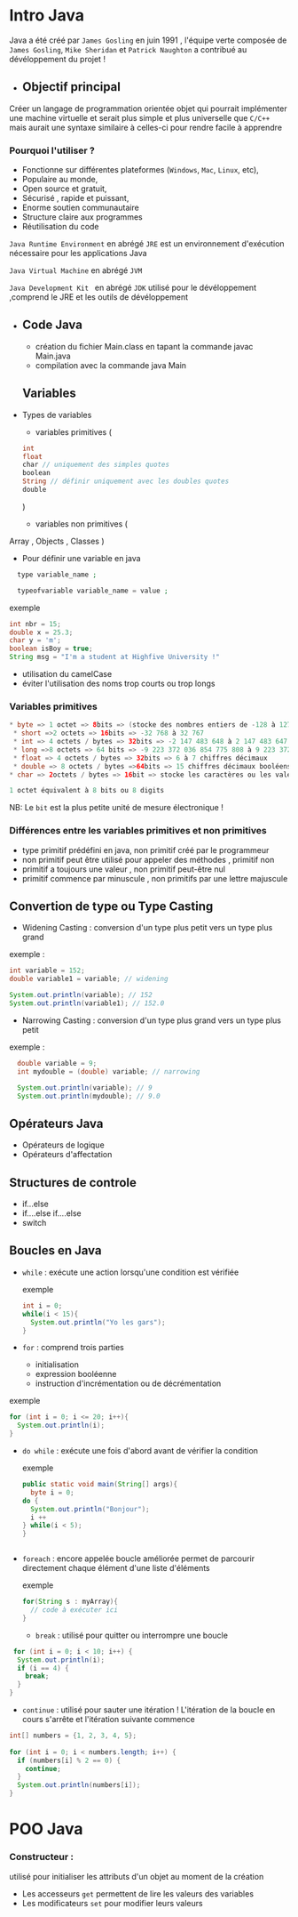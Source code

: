 # Intro Java 
   Java a été créé par `James Gosling` en juin 1991 , l'équipe verte composée de `James Gosling`, `Mike Sheridan` et `Patrick Naughton` a contribué au dévéloppement du projet !

* ## Objectif principal
Créer un langage de programmation orientée objet qui pourrait implémenter une machine virtuelle et serait plus simple et plus universelle que `C/C++` mais aurait une syntaxe similaire à celles-ci pour rendre facile à apprendre

### Pourquoi l'utiliser ?

* Fonctionne sur différentes plateformes (`Windows`, `Mac`, `Linux`, etc),
* Populaire au monde,
* Open source et gratuit,
* Sécurisé , rapide et puissant,
* Enorme soutien communautaire
* Structure claire aux programmes 
* Réutilisation du code 

 `Java Runtime Environment` en abrégé `JRE` est un environnement d'exécution nécessaire pour les applications Java 

 `Java Virtual Machine` en abrégé `JVM` 

 `Java Development Kit ` en abrégé `JDK` utilisé pour le dévéloppement ,comprend le JRE et les outils de dévéloppement 

* ## Code Java

   * création du fichier Main.class en tapant la commande javac Main.java
  * compilation avec la commande java Main 
  
  ## Variables
* Types de variables
   * variables primitives (
  ````php
  int 
  float
  char // uniquement des simples quotes
  boolean
  String // définir uniquement avec les doubles quotes
  double  
  ````
  )
   * variables non primitives (

Array  , Objects , Classes
  )
* Pour définir une variable en java 
```php
  type variable_name ;

  typeofvariable variable_name = value ;

  ```
   exemple 
  ````java
  int nbr = 15;
  double x = 25.3;
  char y = 'm';
  boolean isBoy = true;
  String msg = "I'm a student at Highfive University !"
  ````
 * utilisation du camelCase
 * éviter l'utilisation des noms trop courts ou trop longs
  
### Variables primitives 
```java
* byte => 1 octet => 8bits => (stocke des nombres entiers de -128 à 127)
 * short =>2 octets => 16bits => -32 768 à 32 767 
 * int => 4 octets / bytes => 32bits => -2 147 483 648 à 2 147 483 647. 
 * long =>8 octets => 64 bits => -9 223 372 036 854 775 808 à 9 223 372 036
 * float => 4 octets / bytes => 32bits => 6 à 7 chiffres décimaux 
 * double => 8 octets / bytes =>64bits => 15 chiffres décimaux booléens=> 1octet => 1bit => vrai ou faux
* char => 2octets / bytes => 16bit => stocke les caractères ou les valeurs ascii

1 octet équivalent à 8 bits ou 8 digits

```
NB: Le `bit` est la plus petite unité de mesure électronique !

### Différences entre les variables primitives et non primitives

  * type primitif prédéfini en java, non primitif créé par le programmeur 
  * non primitif peut être utilisé pour appeler des méthodes , primitif non
  * primitif a toujours une valeur , non primitif peut-être nul
  * primitif commence par minuscule , non primitifs par une lettre majuscule
  

  ## Convertion de type ou Type Casting

  * Widening Casting : conversion d'un type plus petit vers un type plus grand
  
  exemple : 
  ````java
  int variable = 152;
  double variable1 = variable; // widening

  System.out.println(variable); // 152
  System.out.println(variable1); // 152.0
  ````
  * Narrowing Casting : conversion d'un type plus grand vers un type plus petit 

exemple :
````java
  double variable = 9;
  int mydouble = (double) variable; // narrowing

  System.out.println(variable); // 9
  System.out.println(mydouble); // 9.0
````
## Opérateurs Java
  * Opérateurs de logique
  * Opérateurs d'affectation

## Structures de controle
  * if...else
  * if....else if....else
  * switch

## Boucles en Java
* `while` : exécute une action lorsqu'une condition est vérifiée 
  
  exemple
  ````java
  int i = 0;
  while(i < 15){
    System.out.println("Yo les gars");
  }
  ````
* `for` : comprend trois parties
   * initialisation
   * expression booléenne
   * instruction d'incrémentation ou de décrémentation

exemple 
````java
for (int i = 0; i <= 20; i++){
  System.out.println(i);
}
````
* `do while` : exécute une fois d'abord avant de vérifier la condition
  
  exemple
  ```java
  public static void main(String[] args){
    byte i = 0;
  do {
    System.out.println("Bonjour");
    i ++
  } while(i < 5);
  }



* `foreach` : encore appelée boucle améliorée permet de parcourir directement chaque élément d'une liste d'éléments
  
  exemple 
  ````java
  for(String s : myArray){
    // code à exécuter ici
  }
  ````
  * `break` : utilisé pour quitter ou interrompre une boucle 
````java
 for (int i = 0; i < 10; i++) {
  System.out.println(i);
  if (i == 4) {
    break;
  }
}
 ````

  * `continue` : utilisé pour sauter une itération ! L'itération de la boucle en cours s'arrête et l'itération suivante commence 
````java
int[] numbers = {1, 2, 3, 4, 5};
    
for (int i = 0; i < numbers.length; i++) {
  if (numbers[i] % 2 == 0) {
    continue;
  }
  System.out.println(numbers[i]);
}
````
# POO Java

### Constructeur : 
utilisé pour initialiser les attributs d'un objet au moment de la création
* Les accesseurs `get` permettent de lire les valeurs des variables 
* Les modificateurs `set` pour modifier leurs valeurs 
